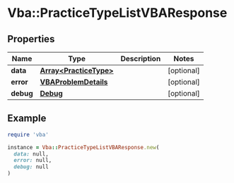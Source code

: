 # Vba::PracticeTypeListVBAResponse

## Properties

| Name | Type | Description | Notes |
| ---- | ---- | ----------- | ----- |
| **data** | [**Array&lt;PracticeType&gt;**](PracticeType.md) |  | [optional] |
| **error** | [**VBAProblemDetails**](VBAProblemDetails.md) |  | [optional] |
| **debug** | [**Debug**](Debug.md) |  | [optional] |

## Example

```ruby
require 'vba'

instance = Vba::PracticeTypeListVBAResponse.new(
  data: null,
  error: null,
  debug: null
)
```

